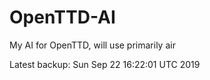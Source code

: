# OpenTTD-AI
My AI for OpenTTD, will use primarily air

Latest backup: Sun Sep 22 16:22:01 UTC 2019
